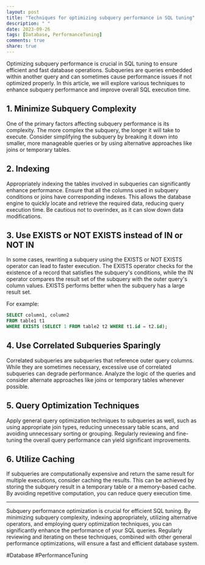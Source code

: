 ```yaml
---
layout: post
title: "Techniques for optimizing subquery performance in SQL tuning"
description: " "
date: 2023-09-26
tags: [Database, PerformanceTuning]
comments: true
share: true
---
```


Optimizing subquery performance is crucial in SQL tuning to ensure efficient and fast database operations. Subqueries are queries embedded within another query and can sometimes cause performance issues if not optimized properly. In this article, we will explore various techniques to enhance subquery performance and improve overall SQL execution time.

## 1. Minimize Subquery Complexity

One of the primary factors affecting subquery performance is its complexity. The more complex the subquery, the longer it will take to execute. Consider simplifying the subquery by breaking it down into smaller, more manageable queries or by using alternative approaches like joins or temporary tables. 

## 2. Indexing

Appropriately indexing the tables involved in subqueries can significantly enhance performance. Ensure that all the columns used in subquery conditions or joins have corresponding indexes. This allows the database engine to quickly locate and retrieve the required data, reducing query execution time. Be cautious not to overindex, as it can slow down data modifications.

## 3. Use EXISTS or NOT EXISTS instead of IN or NOT IN

In some cases, rewriting a subquery using the EXISTS or NOT EXISTS operator can lead to faster execution. The EXISTS operator checks for the existence of a record that satisfies the subquery's conditions, while the IN operator compares the result set of the subquery with the outer query's column values. EXISTS performs better when the subquery has a large result set.

For example:
```sql
SELECT column1, column2
FROM table1 t1
WHERE EXISTS (SELECT 1 FROM table2 t2 WHERE t1.id = t2.id);
```

## 4. Use Correlated Subqueries Sparingly

Correlated subqueries are subqueries that reference outer query columns. While they are sometimes necessary, excessive use of correlated subqueries can degrade performance. Analyze the logic of the queries and consider alternate approaches like joins or temporary tables whenever possible.

## 5. Query Optimization Techniques

Apply general query optimization techniques to subqueries as well, such as using appropriate join types, reducing unnecessary table scans, and avoiding unnecessary sorting or grouping. Regularly reviewing and fine-tuning the overall query performance can yield significant improvements.

## 6. Utilize Caching

If subqueries are computationally expensive and return the same result for multiple executions, consider caching the results. This can be achieved by storing the subquery result in a temporary table or a memory-based cache. By avoiding repetitive computation, you can reduce query execution time.

---

Subquery performance optimization is crucial for efficient SQL tuning. By minimizing subquery complexity, indexing appropriately, utilizing alternative operators, and employing query optimization techniques, you can significantly enhance the performance of your SQL queries. Regularly reviewing and iterating on these techniques, combined with other general performance optimizations, will ensure a fast and efficient database system.

#Database #PerformanceTuning